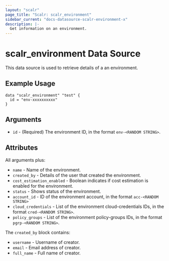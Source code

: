```yaml
---
layout: "scalr"
page_title: "Scalr: scalr_environment"
sidebar_current: "docs-datasource-scalr-environment-x"
description: |-
  Get information on an environment.
---
```


# scalr_environment Data Source

This data source is used to retrieve details of a an environment.

## Example Usage

```hcl
data "scalr_environment" "test" {
  id = "env-xxxxxxxxxx"
}
```

## Arguments

* `id` - (Required) The environment ID, in the format `env-<RANDOM STRING>`.

## Attributes

All arguments plus:

* `name` - Name of the environment.
* `created_by` - Details of the user that created the environment.
* `cost_estimation_enabled` - Boolean indicates if cost estimation is enabled for the environment.
* `status` - Shows status of the environment. 
* `account_id` - ID of the environment account, in the format `acc-<RANDOM STRING>`
* `cloud_credentials` - List of the environment cloud-credentials IDs, in the format `cred-<RANDOM STRING>`.
* `policy_groups` - List of the environment policy-groups IDs, in the format `pgrp-<RANDOM STRING>`.

The `created_by` block contains:

* `username` - Username of creator.
* `email` - Email address of creator.
* `full_name` - Full name of creator.
